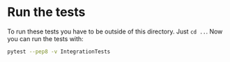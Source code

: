 # Run the tests

To run these tests you have to be outside of this directory. Just `cd ..`.
Now you can run the tests with:

```bash
pytest --pep8 -v IntegrationTests
```